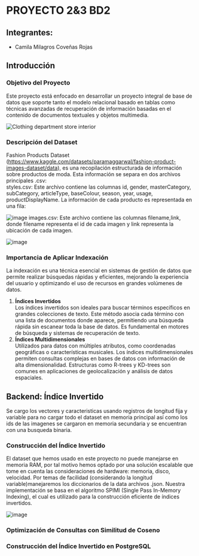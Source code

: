 # PROYECTO 2&3 BD2
## Integrantes:
- Camila Milagros Coveñas Rojas
## Introducción
### Objetivo del Proyecto
Este proyecto está enfocado en desarrollar un proyecto integral de base de datos que soporte tanto el modelo relacional basado en tablas como técnicas avanzadas de recuperación de información basadas en el contenido de documentos textuales y objetos multimedia. 

![Clothing department store interior](https://github.com/user-attachments/assets/b4d4cfcf-30b0-4b5b-b798-491ff841eb04)
### Descripción del Dataset 
Fashion Products Dataset (https://www.kaggle.com/datasets/paramaggarwal/fashion-product-images-dataset/data), es una recopilación estructurada de información sobre productos de moda. Esta información se separa en dos archivos principales .csv:      
styles.csv: Este archivo contiene las columnas id, gender, masterCategory, subCategory, articleType, baseColour, season, year, usage, productDisplayName. La información de cada producto es representada en una fila:

![image](https://github.com/user-attachments/assets/4d750c32-5c14-4f8e-a1bc-a189f289d081)
images.csv: Este archivo contiene las columnas filename,link, donde filename representa el id de cada imagen y link representa la ubicación de cada imagen.

![image](https://github.com/user-attachments/assets/666c724e-957a-47f4-9892-8f75fbb9df04)
### Importancia de Aplicar Indexación
La indexación es una técnica esencial en sistemas de gestión de datos que permite realizar búsquedas rápidas y eficientes, mejorando la experiencia del usuario y optimizando el uso de recursos en grandes volúmenes de datos.
1. **Índices Invertidos**  
   Los índices invertidos son ideales para buscar términos específicos en grandes colecciones de texto. Este método asocia cada término con una lista de documentos donde aparece, permitiendo una búsqueda rápida sin escanear toda la base de datos. Es fundamental en motores de búsqueda y sistemas de recuperación de texto.
2. **Índices Multidimensionales**  
   Utilizados para datos con múltiples atributos, como coordenadas geográficas o características musicales. Los índices multidimensionales permiten consultas complejas en bases de datos con información de alta dimensionalidad. Estructuras como R-trees y KD-trees son comunes en aplicaciones de geolocalización y análisis de datos espaciales.
## Backend: Índice Invertido
Se cargo los vectores y caracteristicas usando registros de longitud fija y variable para no cargar todo el dataset en memoria principal así como los ids de las imagenes se cargaron en memoria secundaria y se encuentran con una busqueda binaria. 
### Construcción del Índice Invertido
El dataset que hemos usado en este proyecto no puede manejarse en memoria RAM, por tal motivo hemos optado por una solución escalable que tome en cuenta las consideraciones de hardware: memoria, disco, velocidad. Por temas de facilidad (considerando la longitud variable)manejaremos los diccionarios de la data archivos .json. Nuestra implementación se basa en el algoritmo SPIMI (Single Pass In-Memory Indexing), el cual es utilizado para la construcción eficiente de índices invertidos.

![image](https://github.com/user-attachments/assets/6621c10e-573c-4340-8159-0f8c44ba4fae)
### Optimización de Consultas con Similitud de Coseno
### Construcción del Índice Invertido en PostgreSQL
